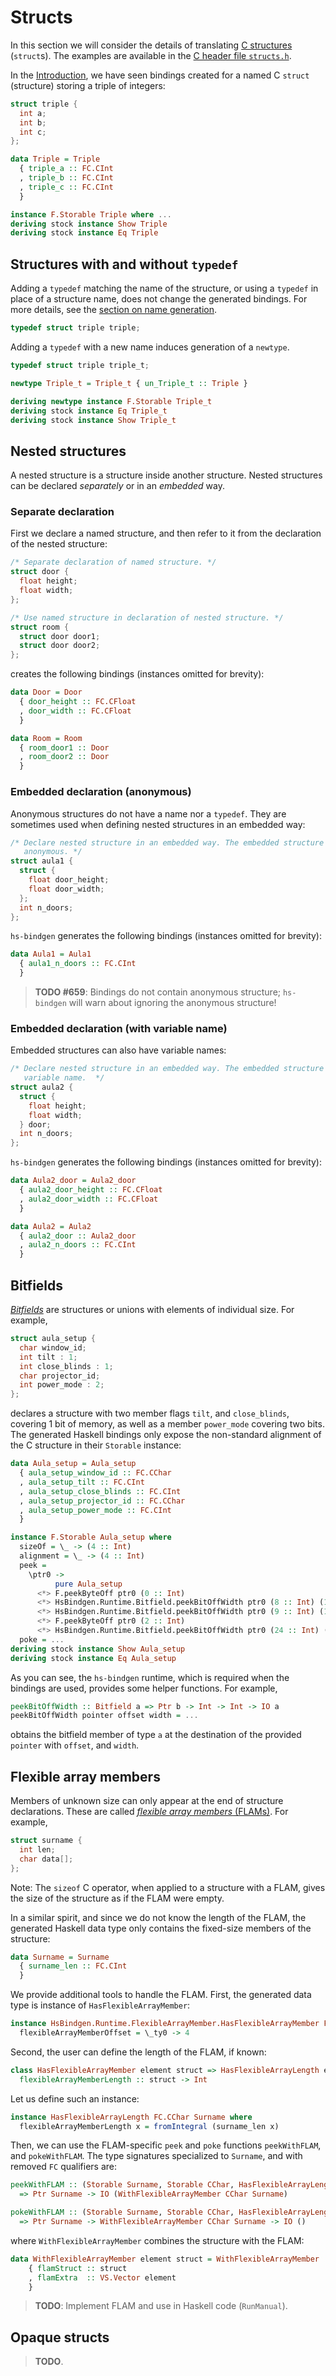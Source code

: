 # Structs

In this section we will consider the details of translating [C
structures](https://en.wikipedia.org/wiki/Struct_(C_programming_language))
(`struct`s). The examples are available in the [C header file
`structs.h`](/manual/c/structs.h).

In the [Introduction](/manual/LowLevel/Introduction.md), we have seen bindings
created for a named C `struct` (structure) storing a triple of integers:

```c
struct triple {
  int a;
  int b;
  int c;
};
```

```haskell
data Triple = Triple
  { triple_a :: FC.CInt
  , triple_b :: FC.CInt
  , triple_c :: FC.CInt
  }

instance F.Storable Triple where ...
deriving stock instance Show Triple
deriving stock instance Eq Triple
```

## Structures with and without `typedef`

Adding a `typedef` matching the name of the structure, or using a `typedef` in
place of a structure name, does not change the generated bindings. For more
details, see the [section on name
generation](/manual/LowLevel/GeneratedNames.md).

```c
typedef struct triple triple;
```

Adding a `typedef` with a new name induces generation of a `newtype`.

```c
typedef struct triple triple_t;
```

```haskell
newtype Triple_t = Triple_t { un_Triple_t :: Triple }

deriving newtype instance F.Storable Triple_t
deriving stock instance Eq Triple_t
deriving stock instance Show Triple_t
```

## Nested structures

A nested structure is a structure inside another structure. Nested structures
can be declared _separately_ or in an _embedded_ way.

### Separate declaration

First we declare a named structure, and then refer to it from the declaration of
the nested structure:

```c
/* Separate declaration of named structure. */
struct door {
  float height;
  float width;
};

/* Use named structure in declaration of nested structure. */
struct room {
  struct door door1;
  struct door door2;
};
```

creates the following bindings (instances omitted for brevity):

```haskell
data Door = Door
  { door_height :: FC.CFloat
  , door_width :: FC.CFloat
  }

data Room = Room
  { room_door1 :: Door
  , room_door2 :: Door
  }
```

### Embedded declaration (anonymous)

Anonymous structures do not have a name nor a `typedef`. They are sometimes used
when defining nested structures in an embedded way:

```c
/* Declare nested structure in an embedded way. The embedded structure is
   anonymous. */
struct aula1 {
  struct {
    float door_height;
    float door_width;
  };
  int n_doors;
};
```

`hs-bindgen` generates the following bindings (instances omitted for brevity):

```haskell
data Aula1 = Aula1
  { aula1_n_doors :: FC.CInt
  }
```

> **TODO #659**: Bindings do not contain anonymous structure; `hs-bindgen` will
> warn about ignoring the anonymous structure!

### Embedded declaration (with variable name)

Embedded structures can also have variable names:

```c
/* Declare nested structure in an embedded way. The embedded structure has a
   variable name.  */
struct aula2 {
  struct {
    float height;
    float width;
  } door;
  int n_doors;
};
```

`hs-bindgen` generates the following bindings (instances omitted for brevity):

```haskell
data Aula2_door = Aula2_door
  { aula2_door_height :: FC.CFloat
  , aula2_door_width :: FC.CFloat
  }

data Aula2 = Aula2
  { aula2_door :: Aula2_door
  , aula2_n_doors :: FC.CInt
  }
```

## Bitfields

[_Bitfields_](https://www.geeksforgeeks.org/bit-fields-c/) are structures or
unions with elements of individual size. For example,

```c
struct aula_setup {
  char window_id;
  int tilt : 1;
  int close_blinds : 1;
  char projector_id;
  int power_mode : 2;
};
```

declares a structure with two member flags `tilt`, and `close_blinds`, covering
1 bit of memory, as well as a member `power_mode` covering two bits. The
generated Haskell bindings only expose the non-standard alignment of the C
structure in their `Storable` instance:

```haskell
data Aula_setup = Aula_setup
  { aula_setup_window_id :: FC.CChar
  , aula_setup_tilt :: FC.CInt
  , aula_setup_close_blinds :: FC.CInt
  , aula_setup_projector_id :: FC.CChar
  , aula_setup_power_mode :: FC.CInt
  }

instance F.Storable Aula_setup where
  sizeOf = \_ -> (4 :: Int)
  alignment = \_ -> (4 :: Int)
  peek =
    \ptr0 ->
          pure Aula_setup
      <*> F.peekByteOff ptr0 (0 :: Int)
      <*> HsBindgen.Runtime.Bitfield.peekBitOffWidth ptr0 (8 :: Int) (1 :: Int)
      <*> HsBindgen.Runtime.Bitfield.peekBitOffWidth ptr0 (9 :: Int) (1 :: Int)
      <*> F.peekByteOff ptr0 (2 :: Int)
      <*> HsBindgen.Runtime.Bitfield.peekBitOffWidth ptr0 (24 :: Int) (2 :: Int)
  poke = ...
deriving stock instance Show Aula_setup
deriving stock instance Eq Aula_setup
```

As you can see, the `hs-bindgen` runtime, which is required when the bindings
are used, provides some helper functions. For example,

```haskell
peekBitOffWidth :: Bitfield a => Ptr b -> Int -> Int -> IO a
peekBitOffWidth pointer offset width = ...
```
obtains the bitfield member of type `a` at the destination of the provided
`pointer` with `offset`, and `width`.

## Flexible array members

Members of unknown size can only appear at the end of structure declarations.
These are called [_flexible array members_
(FLAMs)](https://en.wikipedia.org/wiki/Flexible_array_member). For example,

```c
struct surname {
  int len;
  char data[];
};
```

Note: The `sizeof` C operator, when applied to a structure with a FLAM, gives
the size of the structure as if the FLAM were empty.

In a similar spirit, and since we do not know the length of the FLAM, the
generated Haskell data type only contains the fixed-size members of the
structure:

```haskell
data Surname = Surname
  { surname_len :: FC.CInt
  }
```

We provide additional tools to handle the FLAM. First, the generated data type
is instance of `HasFlexibleArrayMember`:

```haskell
instance HsBindgen.Runtime.FlexibleArrayMember.HasFlexibleArrayMember FC.CChar Surname where
  flexibleArrayMemberOffset = \_ty0 -> 4
```

Second, the user can define the length of the FLAM, if known:

```haskell
class HasFlexibleArrayMember element struct => HasFlexibleArrayLength element struct | struct -> element where
  flexibleArrayMemberLength :: struct -> Int
```

Let us define such an instance:

```haskell
instance HasFlexibleArrayLength FC.CChar Surname where
  flexibleArrayMemberLength x = fromIntegral (surname_len x)
```

Then, we can use the FLAM-specific `peek` and `poke` functions `peekWithFLAM`,
and `pokeWithFLAM`. The type signatures specialized to `Surname`, and with
removed `FC` qualifiers are:

```haskell
peekWithFLAM :: (Storable Surname, Storable CChar, HasFlexibleArrayLength CChar Surname)
  => Ptr Surname -> IO (WithFlexibleArrayMember CChar Surname)

pokeWithFLAM :: (Storable Surname, Storable CChar, HasFlexibleArrayLength CChar Surname)
  => Ptr Surname -> WithFlexibleArrayMember CChar Surname -> IO ()
```

where `WithFlexibleArrayMember` combines the structure with the FLAM:

```haskell
data WithFlexibleArrayMember element struct = WithFlexibleArrayMember
    { flamStruct :: struct
    , flamExtra  :: VS.Vector element
    }
```

> **TODO**: Implement FLAM and use in Haskell code (`RunManual`).

## Opaque structs

> **TODO**.
